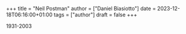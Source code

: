 +++
title = "Neil Postman"
author = ["Daniel Biasiotto"]
date = 2023-12-18T06:16:00+01:00
tags = ["author"]
draft = false
+++

1931-2003
